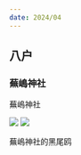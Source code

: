 ```yaml
---
date: 2024/04
---
```


## 八户


### 蕪嶋神社
蕪嶋神社


<img src="https://s2.loli.net/2024/05/19/Us3Z4dP9TtDuqKE.jpg"/>

<img src="https://s2.loli.net/2024/05/19/Tc46xMFh3jPyIkL.jpg"/>


蕪嶋神社的黑尾鸥